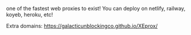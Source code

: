 one of the fastest web proxies to exist!
You can deploy on netlify, railway, koyeb, heroku, etc!

Extra domains:
https://galacticunblockingco.github.io/XEprox/
